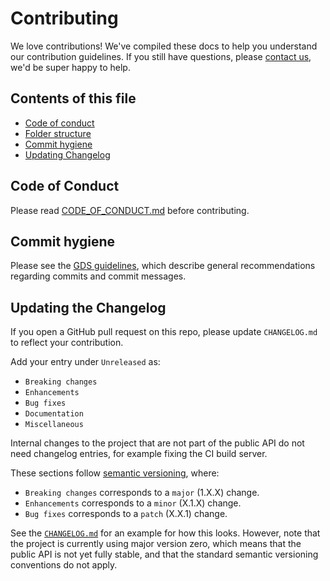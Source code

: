 # Contributing
We love contributions! We've compiled these docs to help you understand our contribution guidelines. If you still have questions, please [contact us](mailto:datascience@nhs.net), we'd be super happy to help.

## Contents of this file

- [Code of conduct](#code-of-conduct)
- [Folder structure](#folder-structure)
- [Commit hygiene](#commit-hygiene)
- [Updating Changelog](#updating-changelog)

## Code of Conduct
Please read [CODE_OF_CONDUCT.md](./CODE_OF_CONDUCT.md) before contributing.

## Commit hygiene

Please see the [GDS guidelines](https://gds-way.digital.cabinet-office.gov.uk/standards/source-code/working-with-git.html#working-with-git), which describe general recommendations regarding commits and commit messages.

## Updating the Changelog

If you open a GitHub pull request on this repo, please update `CHANGELOG.md` to reflect your contribution.

Add your entry under `Unreleased` as:
- `Breaking changes`
- `Enhancements`
- `Bug fixes`
- `Documentation`
- `Miscellaneous`

Internal changes to the project that are not part of the public API do not need changelog entries, for example fixing the CI build server.

These sections follow [semantic versioning](https://semver.org/spec/v2.0.0.html), where:

- `Breaking changes` corresponds to a `major` (1.X.X) change.
- `Enhancements` corresponds to a `minor` (X.1.X) change.
- `Bug fixes` corresponds to a `patch` (X.X.1) change.

See the [`CHANGELOG.md`](./CHANGELOG.md) for an example for how this looks. However, note that the project is currently using major version zero, which means that the public API is not yet fully stable, and that the standard semantic versioning conventions do not apply.
